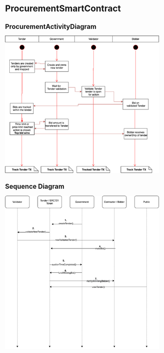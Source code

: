 
# ProcurementSmartContract

## ProcurementActivityDiagram

![Diagram](./assets/readmePics/ProcurementActivityDiagram.png)

## Sequence Diagram

![Diagram](./assets/readmePics/ProcurementSmartContractSequenceDiagram.png)
